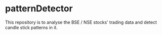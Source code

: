# patternDetector
This repository is to analyse the BSE / NSE stocks' trading data and detect candle stick patterns in it.
